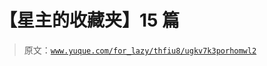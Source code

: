 # 【星主的收藏夹】15 篇

> 原文：[`www.yuque.com/for_lazy/thfiu8/ugkv7k3porhomwl2`](https://www.yuque.com/for_lazy/thfiu8/ugkv7k3porhomwl2)



